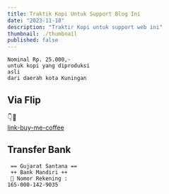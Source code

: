 ```yaml
---
title: Traktik Kopi Untuk Support Blog Ini
date: "2023-11-18"
description: "Traktir Kopi untuk support web ini"
thumbnail: ./thumbnail
published: false
---
```


```
Nominal Rp. 25.000,-
untuk kopi yang diproduksi
asli
dari daerah kota Kuningan
```

## Via Flip

👇🙏<br>
[link-buy-me-coffee](https://flip.id/pwf/$gujaratsantana/#buymecoffee-3364)

## Transfer Bank

```
 == Gujarat Santana ==
 ++ Bank Mandiri ++
 🏦 Nomor Rekening :
165-000-142-9035
```
